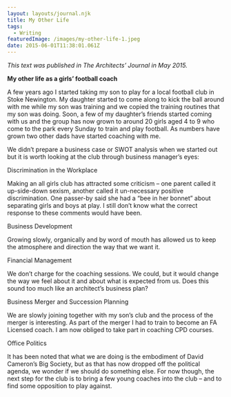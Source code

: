 ```yaml
---
layout: layouts/journal.njk
title: My Other Life
tags:
  - Writing
featuredImage: /images/my-other-life-1.jpeg
date: 2015-06-01T11:38:01.061Z
---
```

*This text was published in The Architects’ Journal in May 2015.*

**My other life as a girls’ football coach**

A few years ago I started taking my son to play for a local football club in Stoke Newington. My daughter started to come along to kick the ball around with me while my son was training and we copied the training routines that my son was doing. Soon, a few of my daughter’s friends started coming with us and the group has now grown to around 20 girls aged 4 to 9 who come to the park every Sunday to train and play football. As numbers have grown two other dads have started coaching with me.

We didn’t prepare a business case or SWOT analysis when we started out but it is worth looking at the club through business manager’s eyes:

Discrimination in the Workplace

Making an all girls club has attracted some criticism – one parent called it up-side-down sexism, another called it un-necessary positive discrimination. One passer-by said she had a “bee in her bonnet” about separating girls and boys at play. I still don’t know what the correct response to these comments would have been.

Business Development

Growing slowly, organically and by word of mouth has allowed us to keep the atmosphere and direction the way that we want it.

Financial Management

We don’t charge for the coaching sessions. We could, but it would change the way we feel about it and about what is expected from us. Does this sound too much like an architect’s business plan?

Business Merger and Succession Planning

We are slowly joining together with my son’s club and the process of the merger is interesting. As part of the merger I had to train to become an FA Licensed coach. I am now obliged to take part in coaching CPD courses.

Office Politics

It has been noted that what we are doing is the embodiment of David Cameron’s Big Society, but as that has now dropped off the political agenda, we wonder if we should do something else. For now though, the next step for the club is to bring a few young coaches into the club – and to find some opposition to play against.
